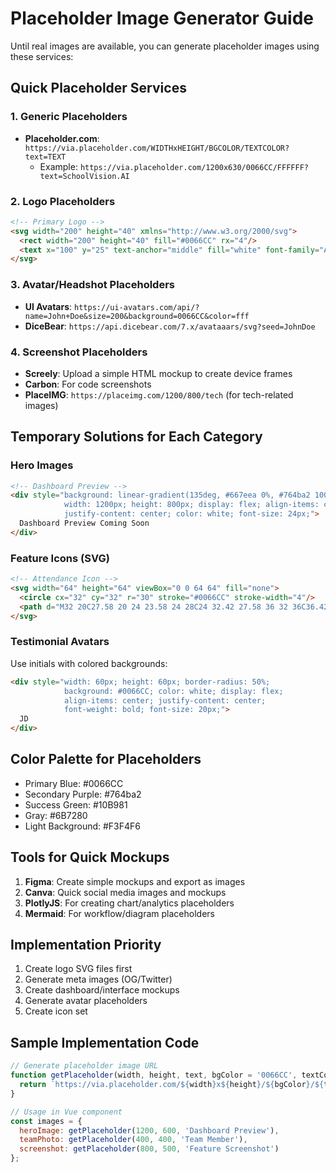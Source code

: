 # Placeholder Image Generator Guide

Until real images are available, you can generate placeholder images using these services:

## Quick Placeholder Services

### 1. Generic Placeholders
- **Placeholder.com**: `https://via.placeholder.com/WIDTHxHEIGHT/BGCOLOR/TEXTCOLOR?text=TEXT`
  - Example: `https://via.placeholder.com/1200x630/0066CC/FFFFFF?text=SchoolVision.AI`

### 2. Logo Placeholders
```html
<!-- Primary Logo -->
<svg width="200" height="40" xmlns="http://www.w3.org/2000/svg">
  <rect width="200" height="40" fill="#0066CC" rx="4"/>
  <text x="100" y="25" text-anchor="middle" fill="white" font-family="Arial" font-weight="bold">SchoolVision.AI</text>
</svg>
```

### 3. Avatar/Headshot Placeholders
- **UI Avatars**: `https://ui-avatars.com/api/?name=John+Doe&size=200&background=0066CC&color=fff`
- **DiceBear**: `https://api.dicebear.com/7.x/avataaars/svg?seed=JohnDoe`

### 4. Screenshot Placeholders
- **Screely**: Upload a simple HTML mockup to create device frames
- **Carbon**: For code screenshots
- **PlaceIMG**: `https://placeimg.com/1200/800/tech` (for tech-related images)

## Temporary Solutions for Each Category

### Hero Images
```html
<!-- Dashboard Preview -->
<div style="background: linear-gradient(135deg, #667eea 0%, #764ba2 100%); 
            width: 1200px; height: 800px; display: flex; align-items: center; 
            justify-content: center; color: white; font-size: 24px;">
  Dashboard Preview Coming Soon
</div>
```

### Feature Icons (SVG)
```html
<!-- Attendance Icon -->
<svg width="64" height="64" viewBox="0 0 64 64" fill="none">
  <circle cx="32" cy="32" r="30" stroke="#0066CC" stroke-width="4"/>
  <path d="M32 20C27.58 20 24 23.58 24 28C24 32.42 27.58 36 32 36C36.42 36 40 32.42 40 28C40 23.58 36.42 20 32 20ZM32 40C25.33 40 12 43.34 12 50V52H52V50C52 43.34 38.67 40 32 40Z" fill="#0066CC"/>
</svg>
```

### Testimonial Avatars
Use initials with colored backgrounds:
```html
<div style="width: 60px; height: 60px; border-radius: 50%; 
            background: #0066CC; color: white; display: flex; 
            align-items: center; justify-content: center; 
            font-weight: bold; font-size: 20px;">
  JD
</div>
```

## Color Palette for Placeholders
- Primary Blue: #0066CC
- Secondary Purple: #764ba2
- Success Green: #10B981
- Gray: #6B7280
- Light Background: #F3F4F6

## Tools for Quick Mockups
1. **Figma**: Create simple mockups and export as images
2. **Canva**: Quick social media images and mockups
3. **PlotlyJS**: For creating chart/analytics placeholders
4. **Mermaid**: For workflow/diagram placeholders

## Implementation Priority
1. Create logo SVG files first
2. Generate meta images (OG/Twitter)
3. Create dashboard/interface mockups
4. Generate avatar placeholders
5. Create icon set

## Sample Implementation Code

```javascript
// Generate placeholder image URL
function getPlaceholder(width, height, text, bgColor = '0066CC', textColor = 'FFFFFF') {
  return `https://via.placeholder.com/${width}x${height}/${bgColor}/${textColor}?text=${encodeURIComponent(text)}`;
}

// Usage in Vue component
const images = {
  heroImage: getPlaceholder(1200, 600, 'Dashboard Preview'),
  teamPhoto: getPlaceholder(400, 400, 'Team Member'),
  screenshot: getPlaceholder(800, 500, 'Feature Screenshot')
};
```